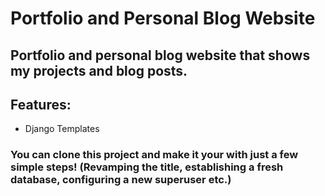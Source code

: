 # Portfolio and Personal Blog Website

## Portfolio and personal blog website that shows my projects and blog posts.

## Features:
- Django Templates

### You can clone this project and make it your with just a few simple steps! (Revamping the title, establishing a fresh database, configuring a new superuser etc.)

